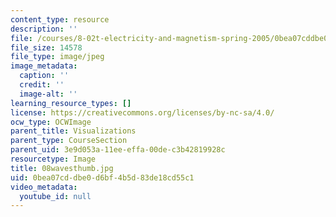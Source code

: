 ```yaml
---
content_type: resource
description: ''
file: /courses/8-02t-electricity-and-magnetism-spring-2005/0bea07cddbe0d6bf4b5d83de18cd55c1_08wavesthumb.jpg
file_size: 14578
file_type: image/jpeg
image_metadata:
  caption: ''
  credit: ''
  image-alt: ''
learning_resource_types: []
license: https://creativecommons.org/licenses/by-nc-sa/4.0/
ocw_type: OCWImage
parent_title: Visualizations
parent_type: CourseSection
parent_uid: 3e9d053a-11ee-effa-00de-c3b42819928c
resourcetype: Image
title: 08wavesthumb.jpg
uid: 0bea07cd-dbe0-d6bf-4b5d-83de18cd55c1
video_metadata:
  youtube_id: null
---
```

